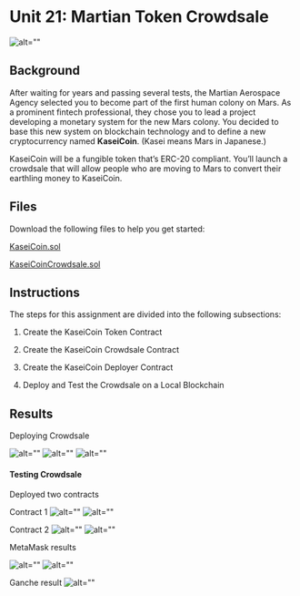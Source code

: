 # Unit 21: Martian Token Crowdsale

![alt=""](Images/application-image.png)

## Background

After waiting for years and passing several tests, the Martian Aerospace Agency selected you to become part of the first human colony on Mars. As a prominent fintech professional, they chose you to lead a project developing a monetary system for the new Mars colony. You decided to base this new system on blockchain technology and to define a new cryptocurrency named **KaseiCoin**. (Kasei means Mars in Japanese.)

KaseiCoin will be a fungible token that’s ERC-20 compliant. You’ll launch a crowdsale that will allow people who are moving to Mars to convert their earthling money to KaseiCoin.

## Files

Download the following files to help you get started:

[KaseiCoin.sol](./Starter_Code/KaseiCoin.sol)

[KaseiCoinCrowdsale.sol](./Starter_Code/KaseiCoinCrowdsale.com)

## Instructions

The steps for this assignment are divided into the following subsections:

1. Create the KaseiCoin Token Contract

2. Create the KaseiCoin Crowdsale Contract

3. Create the KaseiCoin Deployer Contract

4. Deploy and Test the Crowdsale on a Local Blockchain

## Results 

Deploying Crowdsale

![alt=""](Results/kaseicoin.png)
![alt=""](Results/kaseicrowd.png)
![alt=""](Results/kaseicrowd2.png)

#### Testing Crowdsale

Deployed two contracts

Contract 1
![alt=""](Results/deploy1.png)
![alt=""](Results/balance1.png)

Contract 2
![alt=""](Results/deploy2.png)
![alt=""](Results/balance2.png)

MetaMask results

![alt=""](Results/metamask1.png)
![alt=""](Results/metamask2.png)

Ganche result
![alt=""](Results/ganche.png)